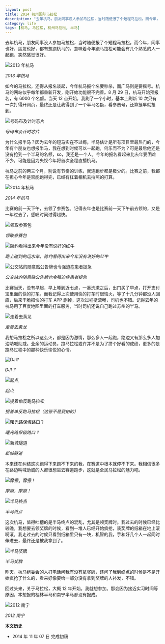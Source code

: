 ```yaml
---
layout: post
title: 2014 杭州国际马拉松
description: "去年杭马，朋友同事没人参加马拉松，当时随便报了个短程马拉松。而今年，同事也好，朋友也好，都有想跑杭马的。意味着今年跑马拉松可能会有几个熟悉的人一起跑，突然感觉很好。"
category: life
tags: [杭马, 马拉松, 杭州马拉松, 半马]
---
```


去年杭马，朋友同事没人参加马拉松，当时随便报了个短程马拉松。而今年，同事也好，朋友也好，都有想跑杭马的。意味着今年跑马拉松可能会有几个熟悉的人一起跑，突然感觉很好。

![2013 年杭马]({{site.IMG_PATH}}/2014hzim-01.jpg)

*2013 年杭马*

如今的马拉松，还得从报名谈起，今年杭马报个名要秒杀，而广马则是要摇号。杭马的网站似乎每年都重新开发，刚开始功能很不完善。8 月 29 日，杭马开始预报名，有 6000 个名额。当天 12 点开始，我刷了一个小时，基本上刷新 10 次只有一次打得开网页，最终还是让我得到了一个半马名额，看参赛号，还算挺早就抢到。

![号码布及计时芯片]({{site.IMG_PATH}}/2014hzim-13.jpg)

*号码布及计时芯片*

为什么报半马？因为去年的短马实在不过瘾，半马估计是所有项目里最热门的，今年有个朋友也想报半马，我在想到时候可以一起跑，何乐而不为？可是最后他还是没有抢到一个半马的名额，so，我还是一个人。今年的报名看起来比去年要困难不少，可能是因为央视今年将首次全程直播杭马。

杭马之前的两三个月，别说有节奏的训练，就连跑步都是极少的。比赛之前，我都在担心今年是否能跑得完，已经有扛着相机去拍照的打算。

![2014 年杭马]({{site.IMG_PATH}}/2014hzim-02.jpg)

*2014 年杭马*

比赛的前一天下午，去领了参赛包。记得去年也是比赛前一天下午前去领的，又是一年过去了，感叹时间过得超快。

![领取参赛包]({{site.IMG_PATH}}/2014hzim-03.jpg)

*领取参赛包*

![隐约看得出来今年没有说好的红牛]({{site.IMG_PATH}}/2014hzim-04.jpg)

*路上碰到的运水车，隐约看得出来今年没有说好的红牛*

![公交站的随意贴公告牌也令强迫症患者捉急]({{site.IMG_PATH}}/2014hzim-05.jpg)

*公交站的随意贴公告牌也令强迫症患者捉急*

比赛当天，没有早起，早上睡到近七点，一番洗漱之后，出门买了早点，打开支付宝里面的快的打车。而我记得上次使用快的打车时很恼火，等了十几分钟都没人回应，后来干脆把快的打车 APP 删掉，这次过程挺流畅，司机也不错。记得去年的杭马用了百度地图里面的打车服务，当时司机还说自己跑过苏州的半马。

![走着去黄龙]({{site.IMG_PATH}}/2014hzim-06.jpg)

*走着去黄龙*

我想马拉松之所以这么火，都是因为激情，那么多人一起跑，路边又有那么多人加油呐喊助威。业余的运动员，跑马拉松或许并不是为了拼个好看的成绩，更多的是跑马过程中的那种快乐愉悦的心情。

![DJI?]({{site.IMG_PATH}}/2014hzim-07.jpg)

*DJI？*

![起点]({{site.IMG_PATH}}/2014hzim-08.jpg)

*起点*

![提着单反跑马拉松]({{site.IMG_PATH}}/2014hzim-09.jpg)

*提着单反跑马拉松（这张不是我拍的）*

![曙光路保俶路口？]({{site.IMG_PATH}}/2014hzim-10.jpg)

*曙光路保俶路口？*

![新城隧道]({{site.IMG_PATH}}/2014hzim-11.jpg)

*新城隧道*

本来还在纠结这次跑得下来跑不下来的我，在赛道中根本就停不下来。我相信很多在路边呐喊助威的人都很想进去赛道跑步，这就是全民马拉松的魅力吧。

![摩擦，摩擦！]({{site.IMG_PATH}}/2014hzim-12.jpg)

*摩擦，摩擦！*

![半马终点]({{site.IMG_PATH}}/2014hzim-14.jpg)

*半马终点*

这次杭马，值得吐槽的是半马终点的混乱，尤其是领奖牌时。我过去的时候已经比较晚，我想要去领奖牌的时候，看到一堆人已经开始疯抢，装奖牌的纸箱在地上滚啊滚，我走过去的时候只看到纸箱里只有一块，机智的我，手和好几个人一起同时伸进去，最终还是被我拿到了。

![半马奖牌]({{site.IMG_PATH}}/2014hzim-15.jpg)

*半马奖牌*

昨天，杭马组委会的人打电话问我有没有拿奖牌，还问了我到终点的时候是不是开始疯抢了什么的，看来好像要给一部分没有拿到奖牌的人补发，不错。

回过头来，关于马拉松，大概 12 年开始，我就想参加。那会因为接近实习时间等原因，本想报的桂林半马和南宁半马都没有报成。

![2012 南宁]({{site.IMG_PATH}}/2014hzim-16.jpg)

*2012 南宁*

**本文历史**

* 2014 年 11 年 07 日 完成初稿
